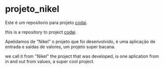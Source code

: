 # projeto_nikel

Este é um repositorio para projeto [codai](https://codai.growdev.com.br/).

this is a repository to project [codai](https://codai.growdev.com.br/).

Apelidamos de "Nikel" o projeto que foi desenvolvido, é uma aplicação de entrada e saídas de valores, um projeto super bacana.

we call it from "Nikel" the project that was developed, is one aplication from in and out from values, a super cool project.
